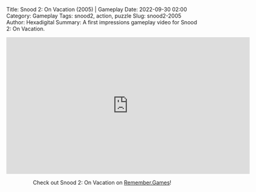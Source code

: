 Title: Snood 2: On Vacation (2005) | Gameplay
Date: 2022-09-30 02:00
Category: Gameplay
Tags: snood2, action, puzzle
Slug: snood2-2005
Author: Hexadigital
Summary: A first impressions gameplay video for Snood 2: On Vacation.

<center><iframe src="https://www.youtube.com/embed/1BAfPe9952M?feature=oembed" allow="accelerometer; autoplay; encrypted-media; gyroscope; picture-in-picture" width="640" height="360" frameborder="0"></iframe>

Check out Snood 2: On Vacation on [Remember.Games](https://remember.games/game/6760/snood-2-on-vacation/)!</center>